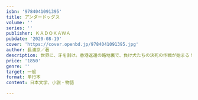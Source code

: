 ```yaml
---
isbn: '9784041091395'
title: アンダードッグス
volume: ''
series: ''
publisher: ＫＡＤＯＫＡＷＡ
pubdate: '2020-08-19'
cover: 'https://cover.openbd.jp/9784041091395.jpg'
author: 長浦京／著
description: 世界に、牙を剥け。香港返還の路地裏で、負け犬たちの決死の作戦が始まる！
price: '1850'
genre: ''
target: 一般
format: 単行本
content: 日本文学、小説・物語

---
```


